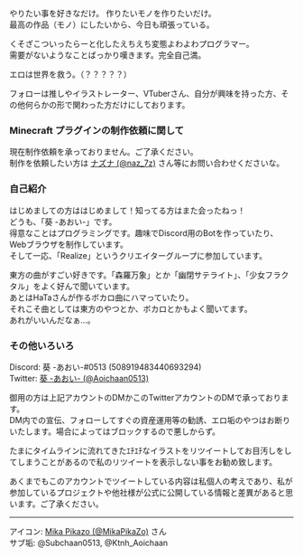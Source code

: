 やりたい事を好きなだけ。 作りたいモノを作りたいだけ。<br>
最高の作品（モノ）にしたいから、今日も頑張っている。

くそざこついったらーと化したえちえち変態よわよわプログラマー。<br>
需要がないようなことばっかり嘆きます。完全自己満。

エロは世界を救う。（？？？？？）

フォローは推しやイラストレーター、VTuberさん、自分が興味を持った方、その他何らかの形で関わった方だけにしております。


### Minecraft プラグインの制作依頼に関して

現在制作依頼を承っておりません。ご了承ください。<br>
制作を依頼したい方は [ナズナ (@naz_7z)](https://twitter.com/naz_7z) さん等にお問い合わせくださいな。


### 自己紹介

はじめましての方ははじめまして！知ってる方はまた会ったねっ！<br>
どうも、「葵 -あおい-」です。<br>
得意なことはプログラミングです。趣味でDiscord用のBotを作っていたり、Webブラウザを制作しています。<br>
そして一応、「Realize」というクリエイターグループに参加しています。<br>

東方の曲がすごい好きです。「森羅万象」とか「幽閉サテライト」、「少女フラクタル」をよく好んで聞いています。<br>
あとはHaTaさんが作るボカロ曲にハマっていたり。<br>
それこそ曲としては東方のやつとか、ボカロとかもよく聞いてます。<br>
あれがいいんだなぁ…。


### その他いろいろ

Discord: 葵 -あおい-#0513 (508919483440693294)<br>
Twitter: [葵 -あおい- (@Aoichaan0513)](https://twitter.com/Aoichaan0513)

御用の方は上記アカウントのDMかこのTwitterアカウントのDMで承っております。<br>
DM内での宣伝、フォローしてすぐの資産運用等の勧誘、エロ垢のやつはお断りいたします。場合によってはブロックするので悪しからず。

たまにタイムラインに流れてきたｴﾁｴﾁなイラストをリツイートしてお目汚しをしてしまうことがあるので私のリツイートを表示しない事をお勧め致します。

あくまでもこのアカウントでツイートしている内容は私個人の考えであり、私が参加しているプロジェクトや他社様が公式に公開している情報と差異があると思います。ご了承ください。

---

アイコン: [Mika Pikazo (@MikaPikaZo)](https://twitter.com/MikaPikaZo) さん<br>
サブ垢: @Subchaan0513, @Ktnh_Aoichaan
